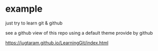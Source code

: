 # example
just try to learn git & github

see a github view of this repo
using a default theme provide by github

https://jugtaram.github.io/LearningGit/index.html


